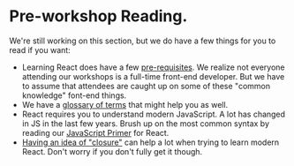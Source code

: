 # Pre-workshop Reading.

We're still working on this section, but we do have a few things for you to read if you want:

- Learning React does have a few [pre-requisites](./prerequisites.md). We realize not everyone attending our workshops is a full-time front-end developer. But we have to assume that attendees are caught up on some of these "common knowledge" font-end things.
- We have a [glossary of terms](./glossary.md) that might help you as well.
- React requires you to understand modern JavaScript. A lot has changed in JS in the last few years. Brush up on the most common syntax by reading our [JavaScript Primer](https://reacttraining.com/blog/javascript-the-react-parts/) for React.
- [Having an idea of "closure"](./closure.md) can help a lot when trying to learn modern React. Don't worry if you don't fully get it though.
